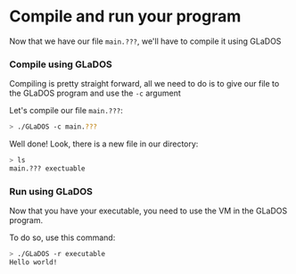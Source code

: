 # Compile and run your program

Now that we have our file `main.???`, we'll have to compile it using GLaDOS

### Compile using GLaDOS

Compiling is pretty straight forward, all we need to do is to give our file to the GLaDOS program and use the `-c` argument

Let's compile our file `main.???`:

```bash
> ./GLaDOS -c main.???
```

Well done! Look, there is a new file in our directory:

```bash
> ls
main.??? exectuable
```

### Run using GLaDOS

Now that you have your executable, you need to use the VM in the GLaDOS program.

To do so, use this command:

```bash
> ./GLaDOS -r executable
Hello world!
```
